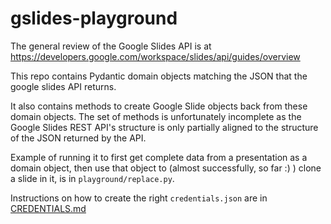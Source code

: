 # gslides-playground

The general review of the Google Slides API is at https://developers.google.com/workspace/slides/api/guides/overview

This repo contains Pydantic domain objects matching the JSON that the google slides API returns.

It also contains methods to create Google Slide objects back from these domain objects. 
The set of methods is unfortunately incomplete as the Google Slides REST API's structure
is only partially aligned to the structure of the JSON returned by the API.

Example of running it to first get complete data from a presentation as a domain object,
then use that object to (almost successfully, so far :) ) clone a slide in it, is in
`playground/replace.py`. 

Instructions on how to create the right `credentials.json` are in [CREDENTIALS.md](CREDENTIALS.md)